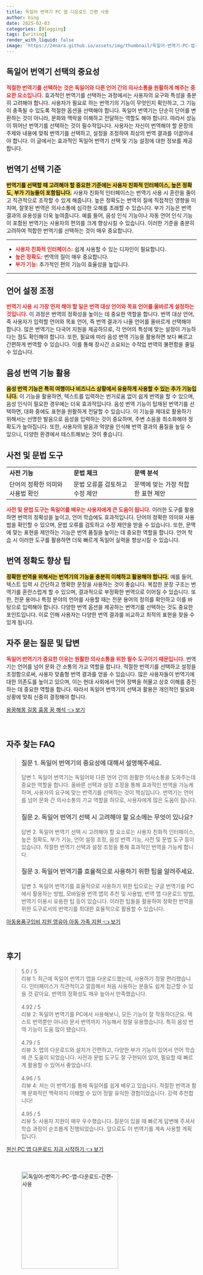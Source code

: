 ```yaml
---
title: 독일어 번역기 PC 앱 다운로드 간편 사용
author: bing
date: 2025-02-03
categories: [Blogging]
tags: [writing]
render_with_liquid: false
image: 'https://24nara.github.io/assets/img/thumbnail/독일어-번역기-PC-앱-다운로드-간편-사용.webp'
---
```

<h2 id='독일어_번역기_선택의_중요성'>독일어 번역기 선택의 중요성</h2>

<p><b><span style="color: #ee2323;">적절한 번역기를 선택하는 것은 독일어와 다른 언어 간의 의사소통을 원활하게 해주는 중요한 요소입니다.</span></b> 효과적인 번역기를 선택하는 과정에서는 사용자의 요구와 특성을 충분히 고려해야 합니다. 사용자가 필요로 하는 번역기의 기능이 무엇인지 확인하고, 그 기능이 충족될 수 있도록 적절한 옵션을 선택해야 합니다. 독일어 번역기는 단순히 단어를 변환하는 것이 아니라, 문화와 맥락을 이해하고 전달하는 역할도 해야 합니다. 따라서 성능이 뛰어난 번역기를 선택하는 것이 필수적입니다. 사용자는 자신이 번역해야 할 문장의 주제와 내용에 맞춰 번역기를 선택하고, 설정을 조정하여 최상의 번역 결과를 이끌어내야 합니다. 이 글에서는 효과적인 독일어 번역기 선택 및 기능 설정에 대한 정보를 제공합니다.</p>

<h2 id='번역기_선택_기준'>번역기 선택 기준</h2>

<p><b><span style="background-color: #ffe066;">번역기를 선택할 때 고려해야 할 중요한 기준에는 사용자 친화적 인터페이스, 높은 정확도, 부가 기능들이 포함됩니다.</span></b> 사용자 친화적 인터페이스는 번역기 사용 시 혼란을 줄이고 직관적으로 조작할 수 있게 해줍니다. 높은 정확도는 번역의 질에 직접적인 영향을 미치며, 잘못된 번역은 의사소통에 심각한 오해를 초래할 수 있습니다. 부가 기능은 번역 결과의 유용성을 더욱 높여줍니다. 예를 들어, 음성 인식 기능이나 자동 언어 인식 기능이 포함된 번역기는 사용자의 편의를 크게 향상시킬 수 있습니다. 이러한 기준을 충분히 고려하여 적합한 번역기를 선택하는 것이 매우 중요합니다.</p>

<hr />

<ul>
    <li><b><span style="color: #ee2323;">사용자 친화적 인터페이스:</span></b> 쉽게 사용할 수 있는 디자인이 필요합니다.</li>
    <li><b><span style="color: #ee2323;">높은 정확도:</span></b> 번역의 질이 매우 중요합니다.</li>
    <li><b><span style="color: #ee2323;">부가 기능:</span></b> 추가적인 편의 기능이 효율성을 높입니다.</li>
</ul>

<hr />

<h2 id='언어_설정_조정'>언어 설정 조정</h2>

<p><b><span style="color: #ee2323;">번역기 사용 시 가장 먼저 해야 할 일은 번역 대상 언어와 목표 언어를 올바르게 설정하는 것입니다.</span></b> 이 과정은 번역의 정확성을 높이는 데 중요한 역할을 합니다. 번역 대상 언어, 즉 사용자가 입력할 언어와 목표 언어, 즉 번역 결과가 나올 언어를 올바르게 선택해야 합니다. 많은 번역기는 다국어 지원을 제공하므로, 각 언어의 특성에 맞는 설정이 가능하다는 점도 확인해야 합니다. 또한, 필요에 따라 음성 번역 기능을 활용하면 보다 빠르고 간편하게 번역할 수 있습니다. 이를 통해 장시간 소요되는 수작업 번역의 불편함을 줄일 수 있습니다.</p>

<h2 id='음성_번역_기능_활용'>음성 번역 기능 활용</h2>

<p><b><span style="background-color: #ffe066;">음성 번역 기능은 특히 여행이나 비즈니스 상황에서 유용하게 사용할 수 있는 추가 기능입니다.</span></b> 이 기능을 활용하면, 텍스트를 입력하는 번거로움 없이 쉽게 번역을 할 수 있으며, 음성 인식이 필요한 경우에는 더욱 효과적입니다. 음성 번역 기능이 탑재된 번역기를 선택하면, 대화 중에도 표현을 원활하게 전달할 수 있습니다. 이 기능을 제대로 활용하기 위해서는 선명한 발음으로 음성을 입력하는 것이 중요하며, 주변 소음을 최소화해야 정확도가 높아집니다. 또한, 사용자의 발음과 억양을 인식해 번역 결과의 품질을 높일 수 있으니, 다양한 환경에서 테스트해보는 것이 좋습니다.</p>

<h2 id='사전_및_문법_도구'>사전 및 문법 도구</h2>

<table>
    <tr>
        <td><b>사전 기능</b></td>
        <td><b>문법 체크</b></td>
        <td><b>문맥 분석</b></td>
    </tr>
    <tr>
        <td>단어의 정확한 의미와 사용법 확인</td>
        <td>문법 오류를 검토하고 수정 제안</td>
        <td>문맥에 맞는 가장 적합한 표현 제안</td>
    </tr>
</table>

<p><b><span style="color: #ee2323;">사전 및 문법 도구는 독일어를 배우는 사용자에게 큰 도움이 됩니다.</span></b> 이러한 도구를 활용하면 번역의 정확성을 높이고, 언어 학습에도 효과적입니다. 단어의 정확한 의미와 사용법을 확인할 수 있으며, 문법 오류를 검토하고 수정 제안을 받을 수 있습니다. 또한, 문맥에 맞는 표현을 제안하는 기능은 번역 품질을 높이는 데 중요한 역할을 합니다. 언어 학습 시 이러한 도구를 활용하면 더욱 빠르게 독일어 실력을 향상시킬 수 있습니다.</p>

<h2 id='번역_정확도_향상_팁'>번역 정확도 향상 팁</h2>

<p><b><span style="background-color: #ffe066;">정확한 번역을 위해서는 번역기의 기능을 충분히 이해하고 활용해야 합니다.</span></b> 예를 들어, 텍스트 입력 시 간단하고 명확한 문장을 사용하는 것이 좋습니다. 복잡한 문장 구조는 번역기를 혼란스럽게 할 수 있으며, 결과적으로 부정확한 번역으로 이어질 수 있습니다. 또한, 전문 용어나 특정 분야의 언어를 사용할 때는 전문 용어의 정의를 확인하고 이를 바탕으로 입력해야 합니다. 다양한 번역 옵션을 제공하는 번역기를 선택하는 것도 중요한 포인트입니다. 이로 인해 사용자는 다양한 번역 결과를 비교하고 최적의 표현을 찾을 수 있게 됩니다.</p>

<h2 id='자주_묻는_질문_및_답변'>자주 묻는 질문 및 답변</h2>

<p><b><span style="color: #ee2323;">독일어 번역기가 중요한 이유는 원활한 의사소통을 위한 필수 도구이기 때문입니다.</span></b> 번역기는 언어를 넘어 문화 간 소통의 가교 역할을 합니다. 적절한 번역기를 선택하고 설정을 조정함으로써, 사용자 맞춤형 번역 결과를 얻을 수 있습니다. 많은 사용자들이 번역기에 대한 의존도를 높이고 있으며, 이는 현대 사회에서 언어 장벽을 허물고 상호 이해를 증진하는 데 중요한 역할을 합니다. 따라서 독일어 번역기의 선택과 활용은 개인적인 필요와 상황에 맞춰 신중히 결정해야 합니다.</p>
<p><a class="click-button" title="용꿈해몽 길몽 흉몽 꿈 해석" href="https://24nara.github.io/posts/%EC%9A%A9%EA%BF%88%ED%95%B4%EB%AA%BD-%EA%B8%B8%EB%AA%BD-%ED%9D%89%EB%AA%BD-%EA%BF%88-%ED%95%B4%EC%84%9D/" rel="dofollow">용꿈해몽 길몽 흉몽 꿈 해석 👈 보기</a></p><br>
<h2 id='자주_찾는_FAQ'>자주 찾는 FAQ</h2>
<div itemscope="" itemtype="https://schema.org/FAQPage"> 
<blockquote> 
<div itemscope="" itemprop="mainEntity" itemtype="https://schema.org/Question"> 
<h3 itemprop="name">질문 1. 독일어 번역기의 중요성에 대해서 설명해주세요.</h3> 
<div itemscope="" itemprop="acceptedAnswer" itemtype="https://schema.org/Answer"> 
<span itemprop="text"> 
<p>답변 1. 독일어 번역기는 독일어와 다른 언어 간의 원활한 의사소통을 도와주는데 중요한 역할을 합니다. 올바른 선택과 설정 조정을 통해 효과적인 번역을 가능케 하며, 사용자의 요구에 맞는 번역기를 선택하는 것이 핵심입니다. 번역기는 언어를 넘어 문화 간 의사소통의 가교 역할을 하므로, 사용자에게 많은 도움이 됩니다.</p> 
</span> 
</div> 
</div> 

<div itemscope="" itemprop="mainEntity" itemtype="https://schema.org/Question"> 
<h3 itemprop="name">질문 2. 독일어 번역기 선택 시 고려해야 할 요소에는 무엇이 있나요?</h3> 
<div itemscope="" itemprop="acceptedAnswer" itemtype="https://schema.org/Answer"> 
<span itemprop="text"> 
<p>답변 2. 독일어 번역기 선택 시 고려해야 할 요소로는 사용자 친화적 인터페이스, 높은 정확도, 부가 기능, 언어 설정 조정, 음성 번역 기능, 사전 및 문법 도구 등이 있습니다. 적절한 번역기 선택과 설정 조정을 통해 효과적인 번역을 가능케 합니다.</p> 
</span> 
</div> 
</div> 

<div itemscope="" itemprop="mainEntity" itemtype="https://schema.org/Question"> 
<h3 itemprop="name">질문 3. 독일어 번역기를 효율적으로 사용하기 위한 팁을 알려주세요.</h3> 
<div itemscope="" itemprop="acceptedAnswer" itemtype="https://schema.org/Answer"> 
<span itemprop="text"> 
<p>답변 3. 독일어 번역기를 효율적으로 사용하기 위한 팁으로는 구글 번역기를 PC에서 활용하는 방법, 모바일용 번역 앱의 추천 및 사용법, 번역 앱 다운로드 방법, 번역기 이용시 유용한 팁 등이 있습니다. 이러한 팁들을 활용하여 정확한 번역을 위한 도구로서의 번역기를 최대한 효율적으로 활용할 수 있습니다.</p> 
</span> 
</div> 
</div> 

</blockquote> 
</div>
<p><a class="click-button" title="아동용품구입비 지원 영유아 아동 가족 지원" href="https://24nara.github.io/posts/%EC%95%84%EB%8F%99%EC%9A%A9%ED%92%88%EA%B5%AC%EC%9E%85%EB%B9%84-%EC%A7%80%EC%9B%90-%EC%98%81%EC%9C%A0%EC%95%84-%EC%95%84%EB%8F%99-%EA%B0%80%EC%A1%B1-%EC%A7%80%EC%9B%90/" rel="dofollow">아동용품구입비 지원 영유아 아동 가족 지원 👈 보기</a></p><br>
<h2 id='후기'>후기</h2>
<div itemscope itemtype="https://schema.org/Product">
  <blockquote>
  <div itemprop="review" itemscope itemtype="https://schema.org/Review">
      <div itemprop="reviewRating" itemscope itemtype="https://schema.org/Rating"> <span itemprop="ratingValue">5.0</span> / <span itemprop="bestRating">5</span> </div>
      <span itemprop="reviewBody">리뷰 1: 최근에 독일어 번역기 앱을 다운로드했는데, 사용하기 정말 편리했습니다. 인터페이스가 직관적이고 깔끔해서 처음 사용하는 분들도 쉽게 접근할 수 있을 것 같아요. 번역의 정확성도 매우 높아서 만족했습니다.</span>
  </div>
  <br>
  <div itemprop="review" itemscope itemtype="https://schema.org/Review">
      <div itemprop="reviewRating" itemscope itemtype="https://schema.org/Rating"> <span itemprop="ratingValue">4.92</span> / <span itemprop="bestRating">5</span> </div>
      <span itemprop="reviewBody">리뷰 2: 독일어 번역기를 PC에서 사용해보니, 모든 기능이 잘 작동하더군요. 텍스트 번역뿐만 아니라 문서 번역까지 가능해서 정말 유용했습니다. 특히 음성 번역 기능이 도움 많이 됐습니다.</span>
  </div>
  <br>
  <div itemprop="review" itemscope itemtype="https://schema.org/Review">
      <div itemprop="reviewRating" itemscope itemtype="https://schema.org/Rating"> <span itemprop="ratingValue">4.79</span> / <span itemprop="bestRating">5</span> </div>
      <span itemprop="reviewBody">리뷰 3: 앱의 다운로드와 설치가 간편하고, 다양한 부가 기능이 있어서 언어 학습에 큰 도움이 되었습니다. 사전과 문법 도구도 잘 구현되어 있어, 필요할 때 빠르게 활용할 수 있어서 좋았습니다.</span>
  </div>
  <br>
  <div itemprop="review" itemscope itemtype="https://schema.org/Review">
      <div itemprop="reviewRating" itemscope itemtype="https://schema.org/Rating"> <span itemprop="ratingValue">4.96</span> / <span itemprop="bestRating">5</span> </div>
      <span itemprop="reviewBody">리뷰 4: 저는 이 번역기를 통해 독일어를 쉽게 배우고 있습니다. 적절한 번역과 함께 문화적인 맥락까지 이해할 수 있어 정말 유익한 경험이었습니다. 강력 추천합니다!</span>
  </div>
  <br>
  <div itemprop="review" itemscope itemtype="https://schema.org/Review">
      <div itemprop="reviewRating" itemscope itemtype="https://schema.org/Rating"> <span itemprop="ratingValue">4.95</span> / <span itemprop="bestRating">5</span> </div>
      <span itemprop="reviewBody">리뷰 5: 사용자 지원이 매우 우수했습니다. 질문이 있을 때 빠르게 답변해 주셔서 학습 과정이 순조롭게 진행되었습니다. 앞으로도 이 번역기를 계속 사용할 계획입니다.</span>
  </div>
  </blockquote>
</div>
<p><a class="click-button" title="원신 PC 앱 다운로드 지금 시작하기" href="https://24nara.github.io/posts/%EC%9B%90%EC%8B%A0-PC-%EC%95%B1-%EB%8B%A4%EC%9A%B4%EB%A1%9C%EB%93%9C-%EC%A7%80%EA%B8%88-%EC%8B%9C%EC%9E%91%ED%95%98%EA%B8%B0/" rel="dofollow">원신 PC 앱 다운로드 지금 시작하기 👈 보기</a></p><br>
<figure class="image"><img src="https://24nara.github.io/assets/img/thumbnail/독일어-번역기-PC-앱-다운로드-간편-사용.webp" alt="독일어-번역기-PC-앱-다운로드-간편-사용" width="256" height="256"></figure>
